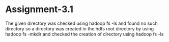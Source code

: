 # Assignment-3.1
The given directory was checked using hadoop fs -ls  and found no such directory 
so a directory was created in the hdfs root directory by using hadoop fs -mkdir
and checked the creation of directory using hadoop fs -ls
